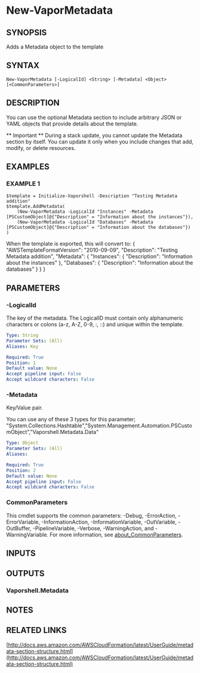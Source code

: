 # New-VaporMetadata

## SYNOPSIS
Adds a Metadata object to the template

## SYNTAX

```
New-VaporMetadata [-LogicalId] <String> [-Metadata] <Object> [<CommonParameters>]
```

## DESCRIPTION
You can use the optional Metadata section to include arbitrary JSON or YAML objects that provide details about the template.

** Important **
    During a stack update, you cannot update the Metadata section by itself.
You can update it only when you include changes that add, modify, or delete resources.

## EXAMPLES

### EXAMPLE 1
```
$template = Initialize-Vaporshell -Description "Testing Metadata addition"
$template.AddMetadata(
    (New-VaporMetadata -LogicalId "Instances" -Metadata [PSCustomObject]@{"Description" = "Information about the instances"}),
    (New-VaporMetadata -LogicalId "Databases" -Metadata [PSCustomObject]@{"Description" = "Information about the databases"})
)
```

When the template is exported, this will convert to:
    {
        "AWSTemplateFormatVersion":  "2010-09-09",
        "Description":  "Testing Metadata addition",
        "Metadata":  {
            "Instances":  {
                "Description":  "Information about the instances"
            },
            "Databases":  {
                "Description":  "Information about the databases"
            }
        }
    }

## PARAMETERS

### -LogicalId
The key of the metadata.
The LogicalID must contain only alphanumeric characters or colons (a-z, A-Z, 0-9, :, ::) and unique within the template.

```yaml
Type: String
Parameter Sets: (All)
Aliases: Key

Required: True
Position: 1
Default value: None
Accept pipeline input: False
Accept wildcard characters: False
```

### -Metadata
Key/Value pair.

You can use any of these 3 types for this parameter; "System.Collections.Hashtable","System.Management.Automation.PSCustomObject","Vaporshell.Metadata.Data"

```yaml
Type: Object
Parameter Sets: (All)
Aliases:

Required: True
Position: 2
Default value: None
Accept pipeline input: False
Accept wildcard characters: False
```

### CommonParameters
This cmdlet supports the common parameters: -Debug, -ErrorAction, -ErrorVariable, -InformationAction, -InformationVariable, -OutVariable, -OutBuffer, -PipelineVariable, -Verbose, -WarningAction, and -WarningVariable. For more information, see [about_CommonParameters](http://go.microsoft.com/fwlink/?LinkID=113216).

## INPUTS

## OUTPUTS

### Vaporshell.Metadata
## NOTES

## RELATED LINKS

[http://docs.aws.amazon.com/AWSCloudFormation/latest/UserGuide/metadata-section-structure.html](http://docs.aws.amazon.com/AWSCloudFormation/latest/UserGuide/metadata-section-structure.html)


